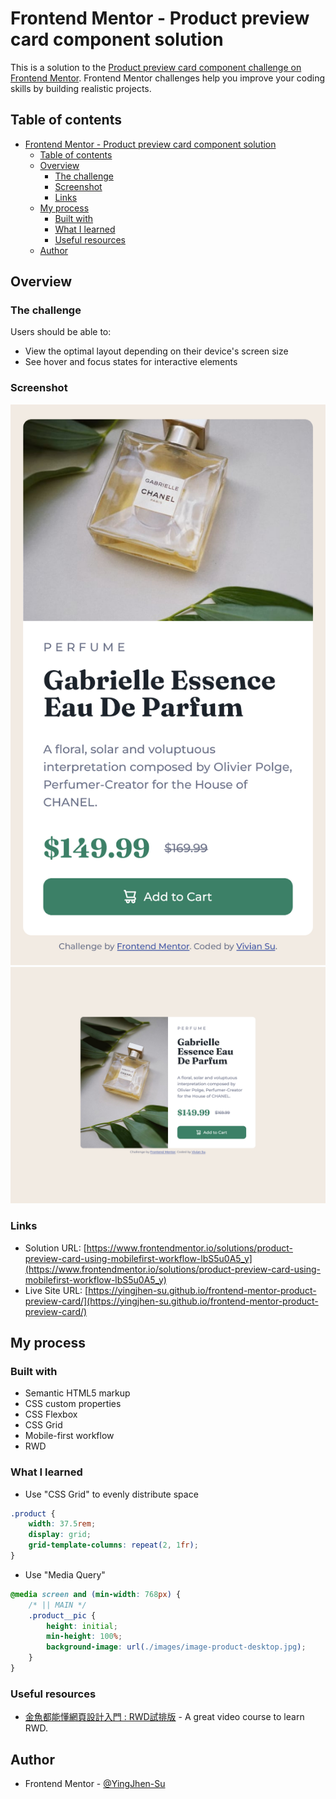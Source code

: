 # Frontend Mentor - Product preview card component solution

This is a solution to the [Product preview card component challenge on Frontend Mentor](https://www.frontendmentor.io/challenges/product-preview-card-component-GO7UmttRfa). Frontend Mentor challenges help you improve your coding skills by building realistic projects. 

## Table of contents

- [Frontend Mentor - Product preview card component solution](#frontend-mentor---product-preview-card-component-solution)
  - [Table of contents](#table-of-contents)
  - [Overview](#overview)
    - [The challenge](#the-challenge)
    - [Screenshot](#screenshot)
    - [Links](#links)
  - [My process](#my-process)
    - [Built with](#built-with)
    - [What I learned](#what-i-learned)
    - [Useful resources](#useful-resources)
  - [Author](#author)

## Overview

### The challenge

Users should be able to:

- View the optimal layout depending on their device's screen size
- See hover and focus states for interactive elements

### Screenshot

![screenshot-mobile](./images/screenshot-mobile.png)
![screenshot-desktop](./images/screenshot-desktop.png)

### Links

- Solution URL: [https://www.frontendmentor.io/solutions/product-preview-card-using-mobilefirst-workflow-lbS5u0A5_y](https://www.frontendmentor.io/solutions/product-preview-card-using-mobilefirst-workflow-lbS5u0A5_y)
- Live Site URL: [https://yingjhen-su.github.io/frontend-mentor-product-preview-card/](https://yingjhen-su.github.io/frontend-mentor-product-preview-card/)

## My process

### Built with

- Semantic HTML5 markup
- CSS custom properties
- CSS Flexbox
- CSS Grid
- Mobile-first workflow
- RWD

### What I learned

- Use "CSS Grid" to evenly distribute space
```css
.product {
    width: 37.5rem;
    display: grid;
    grid-template-columns: repeat(2, 1fr);
}
```

- Use "Media Query"
```css
@media screen and (min-width: 768px) {
    /* || MAIN */
    .product__pic {
        height: initial;
        min-height: 100%;
        background-image: url(./images/image-product-desktop.jpg);
    }
}
```

### Useful resources

- [金魚都能懂網頁設計入門 : RWD試排版](https://www.youtube.com/watch?v=tEavVrEPBlA&list=PLqivELodHt3iL9PgGHg0_EF86FwdiqCre&index=21&t=308s) - A great video course to learn RWD.

## Author

- Frontend Mentor - [@YingJhen-Su](https://www.frontendmentor.io/profile/YingJhen-Su)